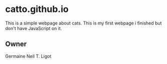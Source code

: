 # catto.github.io

This is a simple webpage about cats. This is my first webpage i finished but don't have JavaScript on it.

## Owner
Germaine Neil T. Ligot